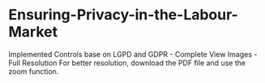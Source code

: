 # Ensuring-Privacy-in-the-Labour-Market
Implemented Controls base on LGPD and GDPR - Complete View Images - Full Resolution
For better resolution, download the PDF file and use the zoom function.
